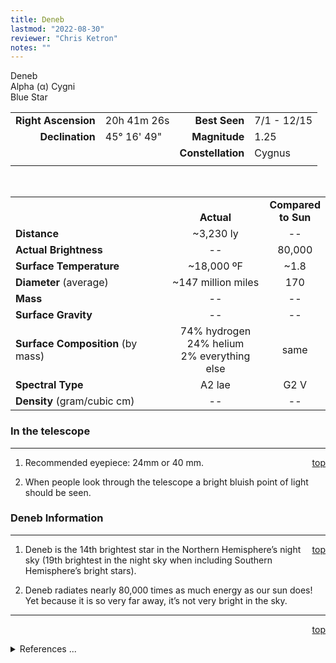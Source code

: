 ```yaml
---
title: Deneb
lastmod: "2022-08-30"
reviewer: "Chris Ketron"
notes: ""
---
```


<script src="/notes/js/whatsup.js"></script>
<script type="text/javascript">
	var objectName ="Deneb"
	var objectDesc ="Alpha Cygni</br>Blue Star<br/>in the Constellation<br/>Cygnus"
	var objectImage=""
</script>

<span style='float:right;'><div id=whatsup></div>

Deneb  
Alpha (&alpha;) Cygni  
Blue Star  

|   |   |   |   |
|--:|:--|--:|:--|
|**Right Ascension**|20h 41m 26s|**Best Seen**|7/1 - 12/15|
|**Declination**|45&deg; 16' 49"|**Magnitude**|1.25|
|   |   |**Constellation**|Cygnus|
|   |   |   |   |

<br/>

|   |   |   |
|---|:---:|:---:|
|   | <br/>**Actual**| **Compared<br/>to Sun** |
|**Distance** | ~3,230 ly | -- |
|**Actual Brightness**	 | --	 | 80,000 |
|**Surface Temperature** | ~18,000 ºF | ~1.8 |
|**Diameter** (average)  | ~147 million miles | 170 |
|**Mass**	             | -- | -- |
|**Surface Gravity**	 | -- | -- |
|**Surface Composition** (by mass) |74% hydrogen<br/>24% helium<br/>2% everything else| same |
|**Spectral Type**       | A2 lae | G2 V | 
|**Density** (gram/cubic cm) | -- | -- | 

### In the telescope

---
<span style='float:right;'>[top](#)</span>

1.	Recommended eyepiece: 24mm or 40 mm.

1.	When people look through the telescope a bright bluish point of light should be seen.

### Deneb Information

---
<span style='float:right;'>[top](#)</span>

1.	Deneb is the 14th brightest star in the Northern Hemisphere’s night sky (19th brightest in the night sky when including Southern Hemisphere’s bright stars).

1.	Deneb radiates nearly 80,000 times as much energy as our sun does!<br/>Yet because it is so very far away, it’s not very bright in the sky.
 
---
<span style='float:right;'>[top](#)</span>
<br/>
<details>
<summary>References ...</summary>

|   |   |   | 
|---|---|---|
|**Item**|**Updated**|**Notes**| 
|Coordinates|2002-07-15|SIMBAD|
|Distance|2002-07-15|from 1,600 ly  to  3,230 ly   (Hipparcos)|
|Actual Brightness|2002-10-18|see the addendum to Scott’s The Flamsteed Collection|
|Surface Temperature|2002-07-15|with approx. temp. 10,000K for A stars|
|Diameter|2002-07-15|with approx. temp. 10,000K for A stars; and luminosity 244,000 times the sun|
|Mass|2002-07-15|previously said 25 times that of sun|
|Surface Gravity| -- | -- |
|Surface Composition|2003-01-06|OK for all stars|
|Spectral Type|2002-07-15|from A2 Ia  to  A2 Iae   (SIMBAD)|
|Other Information|2002-07-22|1.  added #2. why Deneb not so bright<br/>2.  with Hipparcos, brightness “rank”|
|Composition|2013-07-30|Changed to 74% / 24% / 2%|
</details>
